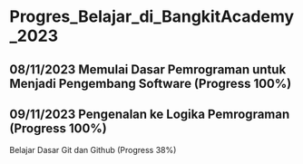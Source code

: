 # Progres_Belajar_di_BangkitAcademy_2023
08/11/2023 
Memulai Dasar Pemrograman untuk Menjadi Pengembang Software (Progress 100%)
--
09/11/2023
Pengenalan ke Logika Pemrograman (Progress 100%)
--
Belajar Dasar Git dan Github (Progress 38%)

